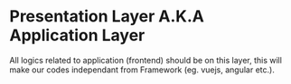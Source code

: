 # Presentation Layer A.K.A Application Layer

All logics related to application (frontend) should be on this layer, this will make our codes independant from Framework (eg. vuejs, angular etc.).

